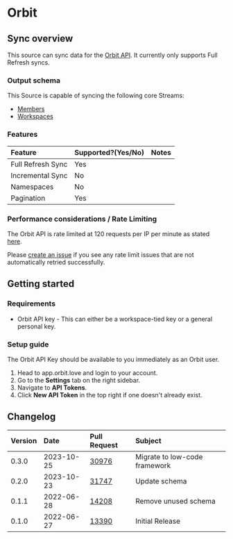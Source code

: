 # Orbit

## Sync overview

This source can sync data for the
[Orbit API](https://docs.orbit.love/reference/about-the-orbit-api). It currently only supports Full
Refresh syncs.

### Output schema

This Source is capable of syncing the following core Streams:

- [Members](https://api.orbit.love/reference/get_workspace-slug-members)
- [Workspaces](https://docs.orbit.love/reference/get_workspaces-workspace-slug)

### Features

| Feature           | Supported?\(Yes/No\) | Notes |
| :---------------- | :------------------- | :---- |
| Full Refresh Sync | Yes                  |       |
| Incremental Sync  | No                   |       |
| Namespaces        | No                   |       |
| Pagination        | Yes                  |       |

### Performance considerations / Rate Limiting

The Orbit API is rate limited at 120 requests per IP per minute as stated
[here](https://docs.orbit.love/reference/rate-limiting).

Please [create an issue](https://github.com/airbytehq/airbyte/issues) if you see any rate limit
issues that are not automatically retried successfully.

## Getting started

### Requirements

- Orbit API key - This can either be a workspace-tied key or a general personal key.

### Setup guide

The Orbit API Key should be available to you immediately as an Orbit user.

1. Head to app.orbit.love and login to your account.
2. Go to the **Settings** tab on the right sidebar.
3. Navigate to **API Tokens**.
4. Click **New API Token** in the top right if one doesn't already exist.

## Changelog

| Version | Date       | Pull Request                                             | Subject                       |
| :------ | :--------- | :------------------------------------------------------- | :---------------------------- |
| 0.3.0   | 2023-10-25 | [30976](https://github.com/airbytehq/airbyte/pull/30976) | Migrate to low-code framework |
| 0.2.0   | 2023-10-23 | [31747](https://github.com/airbytehq/airbyte/pull/31747) | Update schema                 |
| 0.1.1   | 2022-06-28 | [14208](https://github.com/airbytehq/airbyte/pull/14208) | Remove unused schema          |
| 0.1.0   | 2022-06-27 | [13390](https://github.com/airbytehq/airbyte/pull/13390) | Initial Release               |
